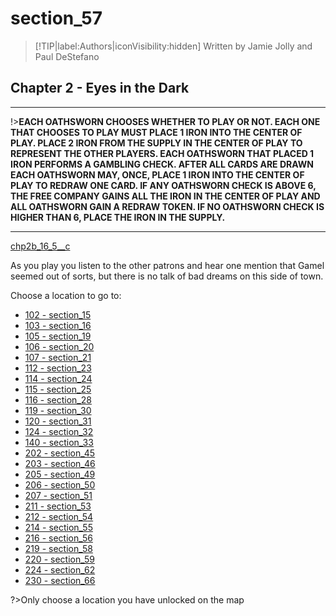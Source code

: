 
# section_57

>[!TIP|label:Authors|iconVisibility:hidden]
>Written by Jamie Jolly and Paul DeStefano

## Chapter 2 - Eyes in the Dark

---

!>**EACH OATHSWORN CHOOSES WHETHER TO PLAY OR NOT.  EACH ONE THAT CHOOSES TO PLAY MUST PLACE 1 IRON INTO THE CENTER OF PLAY.  PLACE 2 IRON FROM THE SUPPLY IN THE CENTER OF PLAY TO REPRESENT THE OTHER PLAYERS.  EACH OATHSWORN THAT PLACED 1 IRON PERFORMS A GAMBLING CHECK.  AFTER ALL CARDS ARE DRAWN EACH OATHSWORN MAY, ONCE, PLACE 1 IRON INTO THE CENTER OF PLAY TO REDRAW ONE CARD.  IF ANY OATHSWORN CHECK IS ABOVE 6, THE FREE COMPANY GAINS ALL THE IRON IN THE CENTER OF PLAY AND ALL OATHSWORN GAIN A REDRAW TOKEN.  IF NO OATHSWORN CHECK IS HIGHER THAN 6, PLACE THE IRON IN THE SUPPLY.** 

---

[chp2b_16_5__c](../../decomp/app/src/main/res/raw/chp2b_16_5__c.mp3 ':include :type=audio')

As you play you listen to the other patrons and hear one mention that Gamel seemed out of sorts, but there is no talk of bad dreams on this side of town.


Choose a location to go to:

- [102 - section_15](output/chapter2/section_15.md)
- [103 - section_16](output/chapter2/section_16.md)
- [105 - section_19](output/chapter2/section_19.md)
- [106 - section_20](output/chapter2/section_20.md)
- [107 - section_21](output/chapter2/section_21.md)
- [112 - section_23](output/chapter2/section_23.md)
- [114 - section_24](output/chapter2/section_24.md)
- [115 - section_25](output/chapter2/section_25.md)
- [116 - section_28](output/chapter2/section_28.md)
- [119 - section_30](output/chapter2/section_30.md)
- [120 - section_31](output/chapter2/section_31.md)
- [124 - section_32](output/chapter2/section_32.md)
- [140 - section_33](output/chapter2/section_33.md)
- [202 - section_45](output/chapter2/section_45.md)
- [203 - section_46](output/chapter2/section_46.md)
- [205 - section_49](output/chapter2/section_49.md)
- [206 - section_50](output/chapter2/section_50.md)
- [207 - section_51](output/chapter2/section_51.md)
- [211 - section_53](output/chapter2/section_53.md)
- [212 - section_54](output/chapter2/section_54.md)
- [214 - section_55](output/chapter2/section_55.md)
- [216 - section_56](output/chapter2/section_56.md)
- [219 - section_58](output/chapter2/section_58.md)
- [220 - section_59](output/chapter2/section_59.md)
- [224 - section_62](output/chapter2/section_62.md)
- [230 - section_66](output/chapter2/section_66.md)


?>Only choose a location you have unlocked on the map


